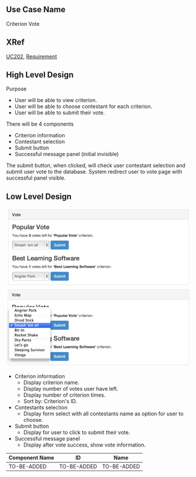 Use Case Name
-------------
Criterion Vote

XRef
----
[UC202](https://github.com/AKWEXV/exceedvote_ws/blob/master/use-cases/uc202-criterion-vote.md), [Requirement](https://github.com/AKWEXV/exceedvote_ws/wiki/Requirement)

High Level Design
-----------------
Purpose

* User will be able to view criterion.
* User will be able to choose contestant for each criterion.
* User will be able to submit their vote.

There will be 4 components

* Criterion information
* Contestant selection
* Submit button
* Successful message panel (initial invisible)

The submit button, when clicked, will check user contestant selection and submit user vote to the database. System redirect user to vote page with successful panel visible.


Low Level Design
----------------
![Screenshot](images/ds202-criterionVote1.png)
![Screenshot](images/ds202-criterionVote2.png)

* Criterion information
    * Display criterion name.
    * Display number of votes user have left.
    * Display number of criterion times.
    * Sort by: Criterion's ID.
* Contestants selection
    * Display form select with all contestants name as option for user to choose.
* Submit button
    * Display for user to click to submit their vote.
* Successful message panel
    * Display after vote success, show vote information.


| Component Name | ID | Name |
| -------------- | -- | ---- |
| TO-BE-ADDED | TO-BE-ADDED | TO-BE-ADDED |